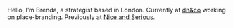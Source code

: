 Hello, I’m Brenda, a strategist based in London. Currently at [dn&co](https://dnco.com/) working on place-branding. Previously at [Nice and Serious](https://niceandserious.com).
